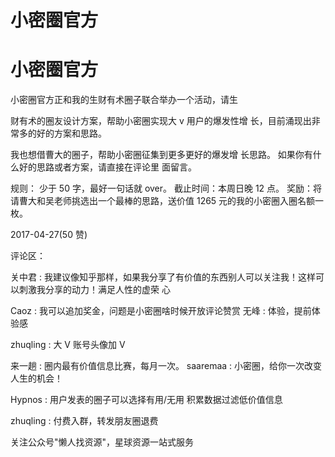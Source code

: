 # 小密圈官方

# 小密圈官方

小密圈官方正和我的生财有术圈子联合举办一个活动，请生

财有术的圈友设计方案，帮助小密圈实现大 v 用户的爆发性增 长，目前涌现出非常多的好的方案和思路。

我也想借曹大的圈子，帮助小密圈征集到更多更好的爆发增 长思路。 如果你有什么好的思路或者方案，请直接在评论里 面留言。

规则： 少于 50 字，最好一句话就 over。 截止时间：本周日晚 12 点。 奖励：将请曹大和吴老师挑选出一个最棒的思路，送价值 1265 元的我的小密圈入圈名额一枚。

2017-04-27(50 赞)

评论区：

关中君 : 我建议像知乎那样，如果我分享了有价值的东西别人可以关注我！这样可以刺激我分享的动力！满足人性的虚荣 心

Caoz : 我可以追加奖金，问题是小密圈啥时候开放评论赞赏 无峰 : 体验，提前体验感

zhuqling : 大 V 账号头像加 V

来一趟 : 圈内最有价值信息比赛，每月一次。 saaremaa : 小密圈，给你一次改变人生的机会！

Hypnos : 用户发表的圈子可以选择有用/无用 积累数据过滤低价值信息

zhuqling : 付费入群，转发朋友圈退费

关注公众号"懒人找资源"，星球资源一站式服务